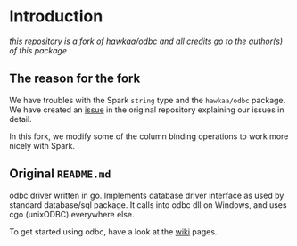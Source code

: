 # Introduction

_this repository is a fork of [hawkaa/odbc](https://github.com/hawkaa/odbc) and all
credits go to the author(s) of this package_

## The reason for the fork

We have troubles with the Spark `string` type and the `hawkaa/odbc` package. We have created
an [issue](https://github.com/hawkaa/odbc/issues/165) in the original repository explaining
our issues in detail.

In this fork, we modify some of the column binding operations to work more nicely with Spark.

## Original `README.md`

odbc driver written in go. Implements database driver interface as used by standard database/sql package. It calls into odbc dll on Windows, and uses cgo (unixODBC) everywhere else.

To get started using odbc, have a look at the [wiki](../../wiki) pages.
